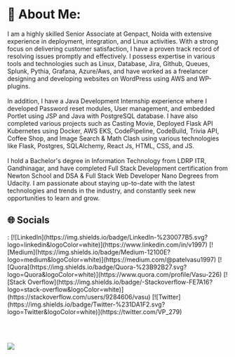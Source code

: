 # 💫 About Me:
I am a highly skilled Senior Associate at Genpact, Noida with extensive experience in deployment, integration, and Linux activities. With a strong focus on delivering customer satisfaction, I have a proven track record of resolving issues promptly and effectively. I possess expertise in various tools and technologies such as Linux, Database, Jira, Github, Queues, Splunk, Pythia, Grafana, Azure/Aws, and have worked as a freelancer designing and developing websites on WordPress using AWS and WP-plugins.<br><br>In addition, I have a Java Development Internship experience where I developed Password reset modules, User management, and embedded Portlet using JSP and Java with PostgreSQL database. I have also completed various projects such as Casting Movie, Deployed Flask API Kubernetes using Docker, AWS EKS, CodePipeline, CodeBuild, Trivia API, Coffee Shop, and Image Search & Math Clash using various technologies like Flask, Postgres, SQLAlchemy, React Js, HTML, CSS, and JS.<br><br>I hold a Bachelor's degree in Information Technology from LDRP ITR, Gandhinagar, and have completed Full Stack Development certification from Newton School and DSA & Full Stack Web Developer Nano Degrees from Udacity. I am passionate about staying up-to-date with the latest technologies and trends in the industry, and constantly seek new opportunities to learn and grow.<br>

<h2> 🌐 Socials </h2>: 
[![LinkedIn](https://img.shields.io/badge/LinkedIn-%230077B5.svg?logo=linkedin&logoColor=white)](https://www.linkedin.com/in/v1997) [![Medium](https://img.shields.io/badge/Medium-12100E?logo=medium&logoColor=white)](https://medium.com/@patelvasu1997) [![Quora](https://img.shields.io/badge/Quora-%23B92B27.svg?logo=Quora&logoColor=white)](https://www.quora.com/profile/Vasu-226) [![Stack Overflow](https://img.shields.io/badge/-Stackoverflow-FE7A16?logo=stack-overflow&logoColor=white)](https://stackoverflow.com/users/9284606/vasu) [![Twitter](https://img.shields.io/badge/Twitter-%231DA1F2.svg?logo=Twitter&logoColor=white)](https://twitter.com/VP_279) 

<br><br>

![](https://github-readme-stats.vercel.app/api/top-langs/?username=v1997&theme=swift&hide_border=true&include_all_commits=true&count_private=true&layout=compact)

<!-- Proudly created with GPRM ( https://gprm.itsvg.in ) -->
